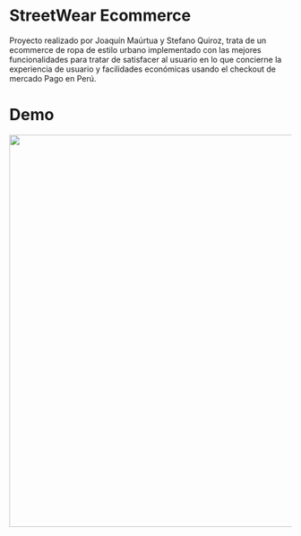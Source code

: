 # StreetWear Ecommerce

Proyecto realizado por Joaquín Maúrtua y Stefano Quiroz, trata de un ecommerce de ropa de estilo urbano implementado con las mejores funcionalidades para tratar de satisfacer al usuario en lo que concierne la experiencia de usuario y facilidades económicas usando el checkout de mercado Pago en Perú.

# Demo

<p align="center">

<img src='https://github.com/StefanoQuiroz/StreetWearDemo/blob/main/video/SWV0.mp4' width='700px'>

</p>
